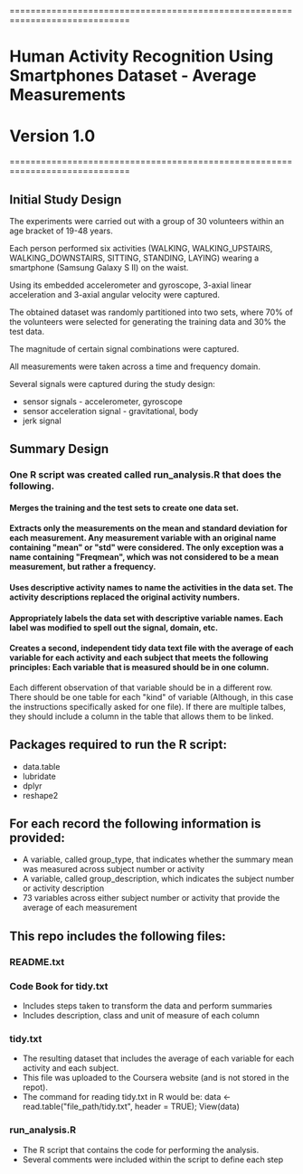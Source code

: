 =============================================================================
# Human Activity Recognition Using Smartphones Dataset - Average Measurements
# Version 1.0
=============================================================================

## Initial Study Design
The experiments were carried out with a group of 30 volunteers within an age bracket of 19-48 years.  

 
Each person performed six activities (WALKING, WALKING_UPSTAIRS, WALKING_DOWNSTAIRS, SITTING, STANDING, LAYING) wearing a smartphone (Samsung Galaxy S II) on the waist.  

  
Using its embedded accelerometer and gyroscope, 3-axial linear acceleration and 3-axial angular velocity were captured.  

  
The obtained dataset was randomly partitioned into two sets, where 70% of the volunteers were selected for generating the training data and 30% the test data.  


The magnitude of certain signal combinations were captured. 


All measurements were taken across a time and frequency domain.  


Several signals were captured during the study design:
* sensor signals - accelerometer, gyroscope
* sensor acceleration signal - gravitational, body
* jerk signal  
  
## Summary Design
### One R script was created called run_analysis.R that does the following.
#### Merges the training and the test sets to create one data set.
#### Extracts only the measurements on the mean and standard deviation for each measurement.  Any measurement variable with an original name containing "mean" or "std" were considered.  The only exception was a name containing "Freqmean", which was not considered to be a mean measurement, but rather a frequency.
#### Uses descriptive activity names to name the activities in the data set.  The activity descriptions replaced the original activity numbers.
#### Appropriately labels the data set with descriptive variable names.  Each label was modified to spell out the signal, domain, etc.  
#### Creates a second, independent tidy data text file with the average of each variable for each activity and each subject that meets the following principles:  Each variable that is measured should be in one column.
  Each different observation of that variable should be in a different row.  There should be one table for each "kind" of variable (Although, in this case the instructions specifically asked for one file).
  If there are multiple talbes, they should include a column in the table that allows them to be linked.

## Packages required to run the R script:
* data.table
* lubridate
* dplyr
* reshape2

## For each record the following information is provided:

* A variable, called group_type, that indicates whether the summary mean was measured across subject number or activity
* A variable, called group_description, which indicates the subject number or activity description
* 73 variables across either subject number or activity that provide the average of each measurement

## This repo includes the following files:

### README.txt

### Code Book for tidy.txt
* Includes steps taken to transform the data and perform summaries
* Includes description, class and unit of measure of each column

### tidy.txt
* The resulting dataset that includes the average of each variable for each activity and each subject.
* This file was uploaded to the Coursera website (and is not stored in the repot).
* The command for reading tidy.txt in R would be: data <- read.table("file_path/tidy.txt", header = TRUE); View(data)

### run_analysis.R
* The R script that contains the code for performing the analysis.  
* Several comments were included within the script to define each step



